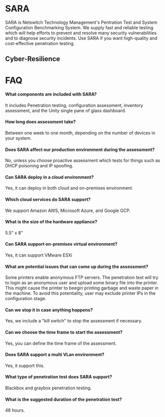 # SARA

SARA is Netswitch Technology Management's Pentration Test and System Configuration Benchmarking System. We supply fast and reliable testing which will help efforts to prevent and resolve many security vulnerabilities and to diagnose security incidents. Use SARA if you want high-quality and cost-effective penetration testing.

## Cyber-Resilience

# FAQ 

#### What components are included with SARA?
It includes Penetration testing, configuration assessment, inventory assessment, and the Unity single pane of glass dashboard.

#### How long does assessment take?
Between one week to one month, depending on the number of devices in your system.

#### Does SARA affect our production environment during the assessment?
No, unless you choose proactive assessment which tests for things such as DHCP poisoning and IP spoofing.

#### Can SARA deploy in a cloud environment?
Yes, it can deploy in both cloud and on-premises environment.

#### Which cloud services do SARA support?
We support Amazon AWS, Microsoft Azure, and Google GCP.

#### What is the size of the hardware appliance?
5.5" x 8"

#### Can SARA support on-premises virtual environment?
Yes, it can support VMware ESXi

#### What are potential issues that can come up during the assessment?
Some printers enable anonymous FTP servers. The penetration test will try to login as an anonymous user and upload some binary file into the printer. This might cause the printer to beegin printing garbage and waste paper in the machine. To avoid this potentiality, user may exclude printer IPs in the configuration stage.

#### Can we stop it in case anything happens?
Yes, we include a "kill switch" to stop the assessment if necessary.

#### Can we choose the time frame to start the assessment?
Yes, you can define the time frame of the assessment.

#### Does SARA support a multi VLan environment?
Yes, it support this.

#### What type of penetration test does SARA support?
Blackbox and graybox penetration testing.

#### What is the suggested duration of the penetration test?
48 hours.
